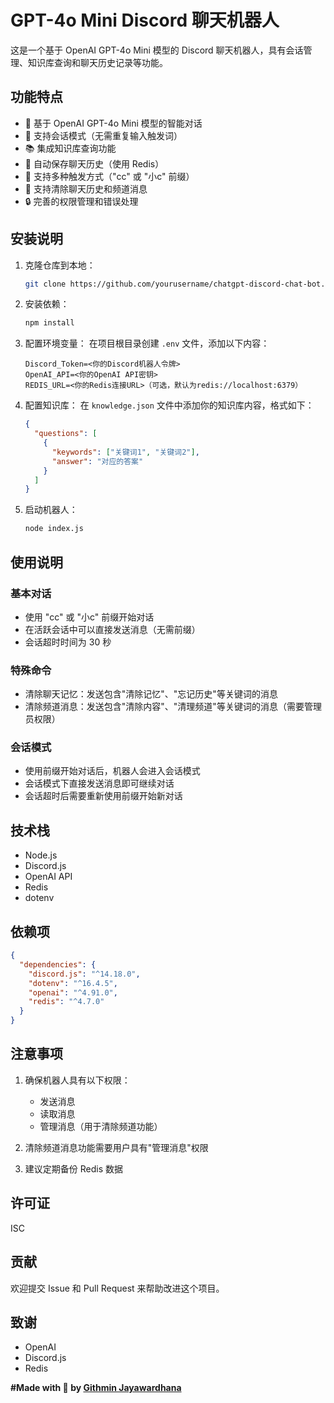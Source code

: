 # GPT-4o Mini Discord 聊天机器人

这是一个基于 OpenAI GPT-4o Mini 模型的 Discord 聊天机器人，具有会话管理、知识库查询和聊天历史记录等功能。

## 功能特点

- 🤖 基于 OpenAI GPT-4o Mini 模型的智能对话
- 💬 支持会话模式（无需重复输入触发词）
- 📚 集成知识库查询功能
- 🔄 自动保存聊天历史（使用 Redis）
- 🎯 支持多种触发方式（"cc" 或 "小c" 前缀）
- 🧹 支持清除聊天历史和频道消息
- 🔒 完善的权限管理和错误处理

## 安装说明

1. 克隆仓库到本地：
   ```bash
   git clone https://github.com/yourusername/chatgpt-discord-chat-bot.git
   ```

2. 安装依赖：
   ```bash
   npm install
   ```

3. 配置环境变量：
   在项目根目录创建 `.env` 文件，添加以下内容：
   ```
   Discord_Token=<你的Discord机器人令牌>
   OpenAI_API=<你的OpenAI API密钥>
   REDIS_URL=<你的Redis连接URL>（可选，默认为redis://localhost:6379）
   ```

4. 配置知识库：
   在 `knowledge.json` 文件中添加你的知识库内容，格式如下：
   ```json
   {
     "questions": [
       {
         "keywords": ["关键词1", "关键词2"],
         "answer": "对应的答案"
       }
     ]
   }
   ```

5. 启动机器人：
   ```bash
   node index.js
   ```

## 使用说明

### 基本对话
- 使用 "cc" 或 "小c" 前缀开始对话
- 在活跃会话中可以直接发送消息（无需前缀）
- 会话超时时间为 30 秒

### 特殊命令
- 清除聊天记忆：发送包含"清除记忆"、"忘记历史"等关键词的消息
- 清除频道消息：发送包含"清除内容"、"清理频道"等关键词的消息（需要管理员权限）

### 会话模式
- 使用前缀开始对话后，机器人会进入会话模式
- 会话模式下直接发送消息即可继续对话
- 会话超时后需要重新使用前缀开始新对话

## 技术栈

- Node.js
- Discord.js
- OpenAI API
- Redis
- dotenv

## 依赖项

```json
{
  "dependencies": {
    "discord.js": "^14.18.0",
    "dotenv": "^16.4.5",
    "openai": "^4.91.0",
    "redis": "^4.7.0"
  }
}
```

## 注意事项

1. 确保机器人具有以下权限：
   - 发送消息
   - 读取消息
   - 管理消息（用于清除频道功能）

2. 清除频道消息功能需要用户具有"管理消息"权限

3. 建议定期备份 Redis 数据

## 许可证

ISC

## 贡献

欢迎提交 Issue 和 Pull Request 来帮助改进这个项目。

## 致谢

- OpenAI
- Discord.js
- Redis

**#Made with 🤍 by [Githmin Jayawardhana](https://github.com/githmin)** 